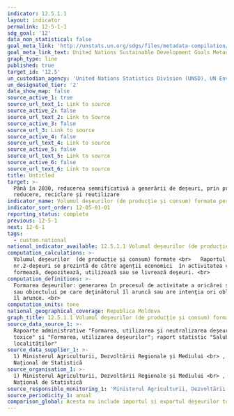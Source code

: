 ```yaml
---
indicator: 12.5.1.1
layout: indicator
permalink: 12-5-1-1
sdg_goal: '12'
data_non_statistical: false
goal_meta_link: 'http://unstats.un.org/sdgs/files/metadata-compilation/Metadata-Goal-12.pdf'
goal_meta_link_text: United Nations Sustainable Development Goals Metadata (pdf 782kB)
graph_type: line
published: true
target_id: '12.5'
un_custodian_agency: 'United Nations Statistics Division (UNSD), UN Environment (UNEP)'
un_designated_tier: '2'
data_show_map: false
source_active_1: true
source_url_text_1: Link to source
source_active_2: false
source_url_text_2: Link to Source
source_active_3: false
source_url_3: Link to source
source_active_4: false
source_url_text_4: Link to source
source_active_5: false
source_url_text_5: Link to source
source_active_6: false
source_url_text_6: Link to source
title: Untitled
target: >-
  Până în 2030, reducerea semnificativă a generării de deșeuri, prin prevenire,
  reducere, reciclare și reutilizare
indicator_name: Volumul deșeurilor (de producție și consum) formate per persoană
indicator_sort_order: 12-05-01-01
reporting_status: complete
previous: 12-5-1
next: 12-6-1
tags:
  - custom.national
national_indicator_available: 12.5.1.1 Volumul deșeurilor (de producție și consum) formate per persoană
computation_calculations: >-
  Volumul deșeurilor  (de producție și consum) formate <br>   Raportul
  nr.2-deșeuri se prezintă de către agenții economici  în activitatea cărora se
  formează, depozitează, utilizează sau se livrează deşeuri. <br>
computation_definitions: >-
  Formarea deșeurilor: generarea în procesul de activitate a oricărei substanţe
  sau obiectului pe care deţinătorul îl aruncă sau are intenţia ori obligaţia să
  îl arunce. <br>
computation_units: tone
national_geographical_coverage: Republica Moldova
graph_title: 12.5.1.1 Volumul deșeurilor (de producție și consum) formate per persoană
source_data_source_1: >-
  Rapoarte administrative "Formarea, utilizarea și neutralizarea deșeurilor
  toxice" și "Formarea, utilizarea deșeurilor"; raport statistic "Salubrizarea
  localităților"
source_data_supplier_1: >-
  1) Ministerul Agriculturii, Dezvoltării Regionale și Mediului <br> , 2) Biroul
  Național de Statistică
source_organisation_1: >-
  1) Ministerul Agriculturii, Dezvoltării Regionale și Mediului <br> , 2) Biroul
  Național de Statistică
source_responsible_monitoring_1: 'Ministerul Agriculturii, Dezvoltării Regionale și Mediului'
source_periodicity_1: anual
comparison_global: Acesta nu include importul si exportul deșeurilor toxice.
---
```

